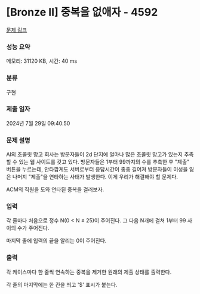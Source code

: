 # [Bronze II] 중복을 없애자 - 4592 

[문제 링크](https://www.acmicpc.net/problem/4592) 

### 성능 요약

메모리: 31120 KB, 시간: 40 ms

### 분류

구현

### 제출 일자

2024년 7월 29일 09:40:50

### 문제 설명

<p>Al의 초콜릿 망고 회사는 방문자들이 2d 단지에 얼마나 많은 초콜릿 망고가 있는지 추측할 수 있는 웹 사이트를 갖고 있다. 방문자들은 1부터 99까지의 수를 추측한 후 "제출" 버튼을 누르는데, 안타깝게도 서버로부터 응답시간이 종종 길어져 방문자들이 이성을 잃은 나머지 "제출"을 연타하는 사태가 발생한다. 이게 우리가 해결해야 할 문제다.</p>

<p>ACM의 직원을 도와 연타된 중복을 걸러보자.</p>

### 입력 

 <p>각 줄마다 처음으로 정수 N(0 < N ≤ 25)이 주어진다.  그 다음 N개에 걸쳐 1부터 99 사이의 수가 주어진다.</p>

<p>마지막 줄에 입력의 끝을 알리는 0이 주어진다.</p>

### 출력 

 <p>각 케이스마다 한 줄씩 연속하는 중복을 제거한 원래의 제출 상태를 출력한다.</p>

<p>각 줄의 마지막에는 한 칸을 띄고 '<span>$</span>' 표시가 붙는다.</p>


